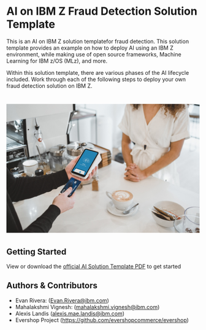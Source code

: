 # AI on IBM Z Fraud Detection Solution Template
This is an AI on IBM Z solution templatefor fraud detection. This solution template provides an example on how to deploy AI using an IBM Z environment, while making use of open source frameworks, Machine Learning for IBM z/OS (MLz), and more.

Within this solution template, there are various phases of the AI lifecycle included. Work through each of the following steps to deploy your own fraud detection solution on IBM Z.
# ![alt text](./imgs/clay-banks-c2a0TydMlAs-unsplash.jpg)

## Getting Started
View or download the [official AI Solution Template PDF](https://github.ibm.com/AIonZ/ai-st-fraud-detection/blob/main/ai_solution_template_fraud.pdf) to get started

## Authors & Contributors
- Evan Rivera: (Evan.Rivera@ibm.com)
- Mahalakshmi Vignesh: (mahalakshmi.vignesh@ibm.com)
- Alexis Landis (alexis.mae.landis@ibm.com)
- Evershop Project (https://github.com/evershopcommerce/evershop)